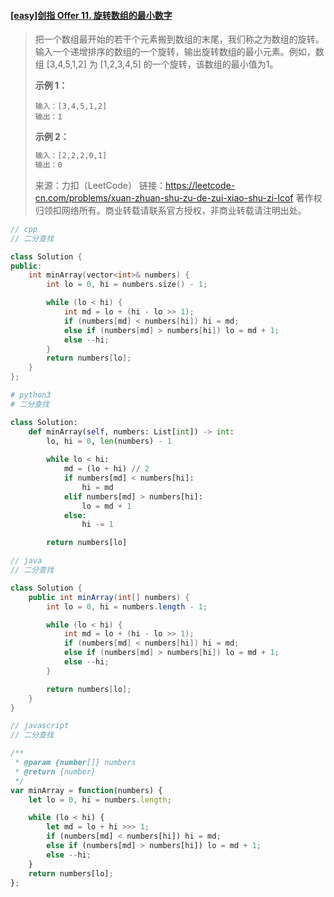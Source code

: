#### [[easy]剑指 Offer 11. 旋转数组的最小数字](https://leetcode-cn.com/problems/xuan-zhuan-shu-zu-de-zui-xiao-shu-zi-lcof/)

> 把一个数组最开始的若干个元素搬到数组的末尾，我们称之为数组的旋转。输入一个递增排序的数组的一个旋转，输出旋转数组的最小元素。例如，数组 [3,4,5,1,2] 为 [1,2,3,4,5] 的一个旋转，该数组的最小值为1。
>
> **示例 1：**
>
> ```shell
> 输入：[3,4,5,1,2]
> 输出：1
> ```
>
> **示例 2：**
>
> ```bash
> 输入：[2,2,2,0,1]
> 输出：0
> ```
>
> 来源：力扣（LeetCode）
> 链接：https://leetcode-cn.com/problems/xuan-zhuan-shu-zu-de-zui-xiao-shu-zi-lcof
> 著作权归领扣网络所有。商业转载请联系官方授权，非商业转载请注明出处。



```cpp
// cpp
// 二分查找

class Solution {
public:
    int minArray(vector<int>& numbers) {
        int lo = 0, hi = numbers.size() - 1;

        while (lo < hi) {
            int md = lo + (hi - lo >> 1);
            if (numbers[md] < numbers[hi]) hi = md;
            else if (numbers[md] > numbers[hi]) lo = md + 1;
            else --hi;
        }
        return numbers[lo];
    }
};
```



```python
# python3
# 二分查找

class Solution:
    def minArray(self, numbers: List[int]) -> int:
        lo, hi = 0, len(numbers) - 1
        
        while lo < hi:
            md = (lo + hi) // 2
            if numbers[md] < numbers[hi]:
                hi = md
            elif numbers[md] > numbers[hi]:
                lo = md + 1
            else:
                hi -= 1

        return numbers[lo]
```



```java
// java
// 二分查找

class Solution {
    public int minArray(int[] numbers) {
        int lo = 0, hi = numbers.length - 1;

        while (lo < hi) {
            int md = lo + (hi - lo >> 1);
            if (numbers[md] < numbers[hi]) hi = md;
            else if (numbers[md] > numbers[hi]) lo = md + 1;
            else --hi;
        }

        return numbers[lo];
    }
}
```



```javascript
// javascript
// 二分查找

/**
 * @param {number[]} numbers
 * @return {number}
 */
var minArray = function(numbers) {
    let lo = 0, hi = numbers.length;

    while (lo < hi) {
        let md = lo + hi >>> 1;
        if (numbers[md] < numbers[hi]) hi = md;
        else if (numbers[md] > numbers[hi]) lo = md + 1;
        else --hi; 
    }
    return numbers[lo];
};
```


